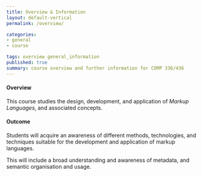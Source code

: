 ```yaml
---
title: Overview & Information
layout: default-vertical
permalink: /overview/

categories:
- general
- course

tags: overview general_information
published: true
summary: course overview and further information for COMP 336/436
---
```


#### Overview
This course studies the design, development, and application of *Markup Languages*, and associated concepts.

#### Outcome
Students will acquire an awareness of different methods, technologies, and techniques suitable for the development and application of markup languages. 

This will include a broad understanding and awareness of metadata, and semantic organisation and usage.

